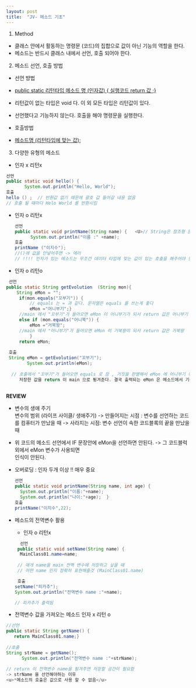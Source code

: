```yaml
---
layout: post
title:  "JV- 메소드 기초"
---
```


1. Method  
  - 클래스 안에서 활동하는 명령문 (코드)의 집합으로 값이 아닌 기능의 역할을 한다.
  - 메소드는 반드시 클래스 내에서 선언, 호출 되어야 한다.
  
2. 메소드 선언, 호출 방법  
  - 선언 방법
  - <u>public static 리턴타입 메소드 명 (인자값) { 실행코드 return 값 ;}</u>  
  - 리턴값이 없는 타입은 void 다. 이 외 모든 타입은 리턴값이 있다.  
  - 선언했다고 기능하지 않는다. 호출을 해야 명령문을 실행한다.
    
  - 호출방법  
  - <u>메소드명 (리턴타입에 맞는 값);</u>  
    
3. 다양한 유형의 메소드   
 - 인자 x 리턴x   
 ```java  
 선언   
 public static void hello() {
		System.out.println("Hello, World");  
 호출  
 hello () ;  // 반환값 없기 때문에 괄호 값 들어갈 내용 없음  
 // 호출 될 때마다 Helo World 를 반환시킴
 ```    
- 인자 o 리턴x  
  ```java  
  선언
  public static void printName(String name) {   <U>// String은 참조형 문자열 변수이다!!</U>
		System.out.println("이름 :" +name);  
  호출  
  printName ("이지수");  
  //()에 값을 안넣어주면 -> 에러  
  // !!!! 인자가 있는 메소드는 무조건 데이터 타입에 맞는 값이 있는 호출을 해주어야 한다. !!!!
  ```  
    
- 인자 o 리턴o  
```java  
 선언
public static String getEvolution  (String mon){
	String eMon = "";
	 if(mon.equals("꼬부기")) {
		 // equals 는 = 과 같다. 문자열은 equals 를 쓰는게 좋다
		 eMon ="어니부기";}
	 //main 에서 "꼬부기"가 들어오면 eMon 이 어니부기가 되서 return 값은 어니부기
	 else if (mon.equals("어니북")) {
		 eMon ="거북왕";
     //main 에서 "어니부기"가 들어오면 eMon 이 거북왕이 되서 return 값은 거북왕
		 }
	 return eMon;   
   
 호출  
 String eMon = getEvolution("꼬부기");
		System.out.println(eMon);  
      
  // 호출에서 "꼬부기"가 들어오면 equals 로 참 , 거짓을 판별해서 eMon 에 어니부기 아니면 거북왕을 저장한다.   
     저장한 값을 return 이 main 으로 튕겨준다. 결국 출력되는 eMon 은 메소드에서 기능한 값이 출력된다.
 
 ```    
 **REVIEW**  
   - 변수의 생애 주기  
     변수의 범위 (라이프 사이클/ 생애주기)
-> 만들어지는 시점 : 변수를 선언하는 코드를 컴퓨터가 만났을 때
-> 사라지는 시점: 변수 선언이 속한 코드블록의 끝을 만났을 때  
  
   -  위 코드의 메소드 선언에서 IF 문장안에 eMon을 선언하면 안된다. -> 그 코드블럭 외에서 eMon 변수가 사용되면  
 인식이 안된다. 
     
- 오버로딩 : 인자 두개 이상  !! 매우 중요
  ```java  
  선언
  public static void printName(String name, int age) {
	System.out.println("이름:"+name);	
	System.out.println("나이:"+age);	}  
  호출  
  printName("이지수",22); 
  ```  
    
- 메소드의 전역변수 활용  
  - 인자 o 리턴x  
  ```java   
    선언
   public static void setName(String name) {
	MainClass01.name=name;    
    
   // 매개 name을 main 전역 변수에 저장하고 싶을 때  
   // 어떤 name 인지 정확히 표현해줄것 (MainClass01.name) 
  
   호출  
  setName("피카추");  
  System.out.println("전역변수 name :"+name);  
  
  // 피카추가 출력됨  
  ```    
  
 - 전역변수 값을 가져오는 메소드 인자 x 리턴 o   
  ```java  
  //선언
  public static String getName() {	
	 return MainClass01.name;}    
   
 //호출  
 String strName = getName();
		System.out.println("전역변수 name :"+strName);  
      
  // return 이 전역변수 name을 튕겨주면 저장할 공간이 필요함   
  -> strName 을 선언해야하는 이유
  <u>*메소드의 호출은 값으로 사용 할 수 없음</u>  
  ``` 
 
  


  
  
  
  
  
  
  
